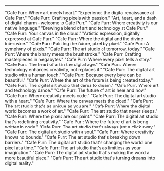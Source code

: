 ---

"Cafe Purr: Where art meets heart."
"Experience the digital renaissance at Cafe Purr."
"Cafe Purr: Crafting pixels with passion."
"Art, heart, and a dash of digital charm - welcome to Cafe Purr."
"Cafe Purr: Where creativity is our native language."
"Brewing a blend of art and technology at Cafe Purr."
"Cafe Purr: Your canvas in the cloud."
"Artistic expression, digitally expressed at Cafe Purr."
"Cafe Purr: Where the digital and the divine intertwine."
"Cafe Purr: Painting the future, pixel by pixel."
"Cafe Purr: A symphony of pixels."
"Cafe Purr: The art studio of tomorrow, today."
"Cafe Purr: Where the binary meets the brushstroke."
"Cafe Purr: Crafting masterpieces in megabytes."
"Cafe Purr: Where every pixel tells a story."
"Cafe Purr: The heart of art in the digital age."
"Cafe Purr: Where technology enhances creativity, not replaces it."
"Cafe Purr: The digital art studio with a human touch."
"Cafe Purr: Because every byte can be beautiful."
"Cafe Purr: Where the art of the future is being created today."
"Cafe Purr: The digital art studio that dares to dream."
"Cafe Purr: Where art and technology dance."
"Cafe Purr: The future of art is here and now."
"Cafe Purr: Where creativity meets code."
"Cafe Purr: The digital art studio with a heart."
"Cafe Purr: Where the canvas meets the cloud."
"Cafe Purr: The art studio that's as unique as you are."
"Cafe Purr: Where the digital world becomes a work of art."
"Cafe Purr: The art studio that never sleeps."
"Cafe Purr: Where the pixels are our paint."
"Cafe Purr: The digital art studio that's redefining creativity."
"Cafe Purr: Where the future of art is being written in code."
"Cafe Purr: The art studio that's always just a click away."
"Cafe Purr: The digital art studio with a soul."
"Cafe Purr: Where creativity knows no bounds."
"Cafe Purr: The art studio that's breaking down barriers."
"Cafe Purr: The digital art studio that's changing the world, one pixel at a time."
"Cafe Purr: The art studio that's as limitless as your imagination."
"Cafe Purr: The digital art studio that's making the world a more beautiful place."
"Cafe Purr: The art studio that's turning dreams into digital reality."
